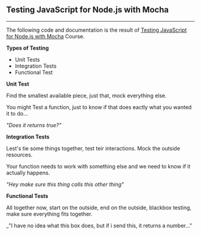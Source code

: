## Testing JavaScript for Node.js with Mocha
---------

The following code and documentation is the result of [Testing JavaScript for Node.js with Mocha](https://app.pluralsight.com/library/courses/mocha-javascript-testing-nodejs) Course.

__Types of Testing__

- Unit Tests
- Integration Tests
- Functional Test


__Unit Test__

Find the smallest available piece, just that, mock everything else.

You might Test a function, just to know if that does eactly what you wanted it to do... 

_"Does it returns true?"_

__Integration Tests__

Lest's tie some things together, test teir interactions. Mock the outside resources.

Your function needs to work with something else and we need to know if it actually happens.

_"Hey make sure this thing calls this other thing"_

__Functional Tests__

All together now, start on the outside, end on the outside, blackbox testing, make sure everything fits together.

_"I have no idea what this box does, but if i send this, it returns a number..."